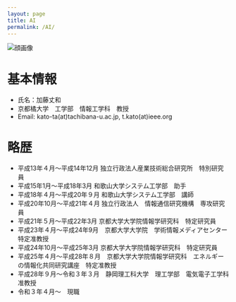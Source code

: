 ```yaml
---
layout: page
title: AI
permalink: /AI/
---
```


![顔画像]({{site.baseurl}}/images/kato_face.jpg)

# 基本情報


- 氏名：加藤丈和
- 京都橘大学　工学部　情報工学科　教授
- Email: kato-ta(at)tachibana-u.ac.jp, t.kato(at)ieee.org

# 略歴

- 平成13年４月～平成14年12月 独立行政法人産業技術総合研究所　特別研究員
- 平成15年1月～平成18年3月 和歌山大学システム工学部　助手
- 平成18年４月～平成20年９月 和歌山大学システム工学部　講師
- 平成20年10月〜平成21年４月 独立行政法人　情報通信研究機構　専攻研究員
- 平成21年５月～平成22年3月 京都大学大学院情報学研究科　特定研究員
- 平成23年４月〜平成24年9月　京都大学大学院　学術情報メディアセンター　特定准教授
- 平成24年10月～平成25年3月 京都大学大学院情報学研究科　特定研究員
- 平成25年４月〜平成28年８月　京都大学大学院情報学研究科　エネルギーの情報化共同研究講座　特定准教授
- 平成28年９月〜令和３年３月　静岡理工科大学　理工学部　電気電子工学科　准教授
- 令和３年４月〜　現職
